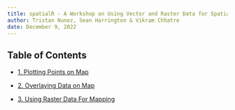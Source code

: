 ```yaml
---
title: spatialR - A Workshop on Using Vector and Raster Data for Spatial Plotting
author: Tristan Nunez, Sean Harrington & Vikram Chhatre
date: December 9, 2022
---
```



## Table of Contents

- [1. Plotting Points on Map](points_pies_leaflet/spatialR--points_pies_leaflet.html)

- [2. Overlaying Data on Map](species_layers_popgen/distrib.html)

- [3. Using Raster Data For Mapping](raster/spatialR----Raster.html)



<br><br><br><br>
<br><br><br><br>
<br><br><br><br>
<br><br><br><br>
<br><br><br><br>
<br><br><br><br>
<br><br><br><br>
<br><br><br><br>
<br><br><br><br>
<br><br><br><br>
<br><br><br><br>
<br><br><br><br>
<br><br><br><br>
<br><br><br><br>
<br><br><br><br>
<br><br><br><br>
<br><br><br><br>
<br><br><br><br>
<br><br><br><br>
<br><br><br><br>
<br><br><br><br>
<br><br><br><br>
<br><br><br><br>
<br><br><br><br>
<br><br><br><br>
<br><br><br><br>
<br><br><br><br>
<br><br><br><br>
<br><br><br><br>
<br><br><br><br>
<br><br><br><br>

